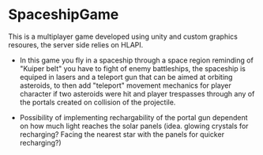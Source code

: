 # SpaceshipGame

This is a multiplayer game developed using unity and custom graphics resoures, the server side relies on HLAPI.

- In this game you fly in a spaceship through a space region reminding of "Kuiper belt" you have to fight of enemy battleships, the spaceship is equiped in lasers and a teleport gun that can be aimed at orbiting asteroids, to then add "teleport" movement mechanics for player character if two asteroids were hit and player trespasses through any of the portals created on collision of the projectile.

- Possibility of implementing rechargability of the portal gun dependent on how much light reaches the solar panels (idea. glowing crystals for recharging? Facing the nearest star with the panels for quicker recharging?)
